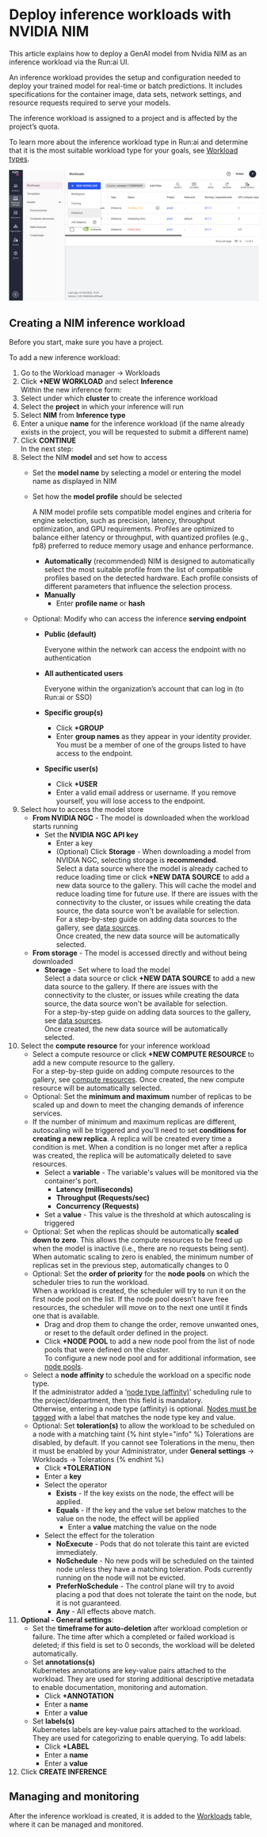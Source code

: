 # Deploy inference workloads with NVIDIA NIM

This article explains how to deploy a GenAI model from Nvidia NIM as an inference workload via the Run:ai UI.

An inference workload provides the setup and configuration needed to deploy your trained model for real-time or batch predictions. It includes specifications for the container image, data sets, network settings, and resource requests required to serve your models.

The inference workload is assigned to a project and is affected by the project’s quota.

To learn more about the inference workload type in Run:ai and determine that it is the most suitable workload type for your goals, see [Workload types](../workloads-in-runai/workload-types.md).

![](img/inference-workload.png)

## Creating a NIM inference workload

Before you start, make sure you have a project.

To add a new inference workload:

1. Go to the Workload manager → Workloads
2. Click **+NEW WORKLOAD** and select **Inference**\
   Within the new inference form:
3. Select under which **cluster** to create the inference workload
4. Select the **project** in which your inference will run
5. Select **NIM** from **Inference type**
6. Enter a unique **name** for the inference workload (if the name already exists in the project, you will be requested to submit a different name)
7. Click **CONTINUE**\
   In the next step:
8. Select the NIM **model** and set how to access
   * Set the **model name** by selecting a model or entering the model name as displayed in NIM
   *   Set how the **model profile** should be selected

       A NIM model profile sets compatible model engines and criteria for engine selection, such as precision, latency, throughput optimization, and GPU requirements. Profiles are optimized to balance either latency or throughput, with quantized profiles (e.g., fp8) preferred to reduce memory usage and enhance performance.

       * **Automatically** (recommended) NIM is designed to automatically select the most suitable profile from the list of compatible profiles based on the detected hardware. Each profile consists of different parameters that influence the selection process.
       * **Manually**
         * Enter **profile name** or **hash**
   * Optional: Modify who can access the inference **serving endpoint**
     *   **Public (default)**

         Everyone within the network can access the endpoint with no authentication
     *   **All authenticated users**

         Everyone within the organization’s account that can log in (to Run:ai or SSO)
     * **Specific group(s)**
       * Click **+GROUP**
       * Enter **group names** as they appear in your identity provider. You must be a member of one of the groups listed to have access to the endpoint.
     * **Specific user(s)**
       * Click **+USER**
       * Enter a valid email address or username. If you remove yourself, you will lose access to the endpoint.
9. Select how to access the model store
   * **From NVIDIA NGC** - The model is downloaded when the workload starts running
     * Set the **NVIDIA NGC API key**
       * Enter a key
       * (Optional) Click **Storage** - When downloading a model from NVIDIA NGC, selecting storage is **recommended**.\
         Select a data source where the model is already cached to reduce loading time or click **+NEW DATA SOURCE** to add a new data source to the gallery. This will cache the model and reduce loading time for future use. If there are issues with the connectivity to the cluster, or issues while creating the data source, the data source won't be available for selection.\
         For a step-by-step guide on adding data sources to the gallery, see [data sources](../workloads-in-runai/workload-assets/datasources.md).\
         Once created, the new data source will be automatically selected.
   * **From storage** - The model is accessed directly and without being downloaded
     * **Storage** - Set where to load the model\
       Select a data source or click **+NEW DATA SOURCE** to add a new data source to the gallery. If there are issues with the connectivity to the cluster, or issues while creating the data source, the data source won't be available for selection.\
       For a step-by-step guide on adding data sources to the gallery, see [data sources](../workloads-in-runai/workload-assets/datasources.md).\
       Once created, the new data source will be automatically selected.
10. Select the **compute resource** for your inference workload&#x20;
    * Select a compute resource or click **+NEW COMPUTE RESOURCE** to add a new compute resource to the gallery.\
      For a step-by-step guide on adding compute resources to the gallery, see [compute resources](../workloads-in-runai/workload-assets/compute-resources.md). Once created, the new compute resource will be automatically selected.&#x20;
    * Optional: Set the **minimum and maximum** number of replicas to be scaled up and down to meet the changing demands of inference services.&#x20;
    * If the number of minimum and maximum replicas are different, autoscaling will be triggered and you'll need to set **conditions for creating a new replica**. A replica will be created every time a condition is met. When a condition is no longer met after a replica was created, the replica will be automatically deleted to save resources.
      * Select a **variable** - The variable's values will be monitored via the container's port.
        * **Latency (milliseconds)**
        * **Throughput (Requests/sec)**
        * **Concurrency (Requests)**
      * Set a **value** - This value is the threshold at which autoscaling is triggered
    * Optional: Set when the replicas should be automatically **scaled down to zero**. This allows the compute resources to be freed up when the model is inactive (i.e., there are no requests being sent). When automatic scaling to zero is enabled, the minimum number of replicas set in the previous step, automatically changes to 0
    * Optional: Set the **order of priority** for the **node pools** on which the scheduler tries to run the workload.\
      When a workload is created, the scheduler will try to run it on the first node pool on the list. If the node pool doesn't have free resources, the scheduler will move on to the next one until it finds one that is available.
      * Drag and drop them to change the order, remove unwanted ones, or reset to the default order defined in the project.
      * Click **+NODE POOL** to add a new node pool from the list of node pools that were defined on the cluster.\
        To configure a new node pool and for additional information, see [node pools](../manage-ai-initiatives/managing-your-resources/node-pools.md).
    * Select a **node affinity** to schedule the workload on a specific node type.\
      If the administrator added a ‘[node type (affinity)](../policies/scheduling-rules.md#node-type-affinity)’ scheduling rule to the project/department, then this field is mandatory.\
      Otherwise, entering a node type (affinity) is optional. [Nodes must be tagged](../policies/scheduling-rules.md#labelling-nodes-for-node-types-grouping) with a label that matches the node type key and value.
    * Optional: Set **toleration(s)** to allow the workload to be scheduled on a node with a matching taint 
      {% hint style="info" %}
      Tolerations are disabled, by default. If you cannot see Tolerations in the menu, then it must be enabled by your Administrator, under **General settings** → Workloads → Tolerations
      {% endhint %}
      * Click **+TOLERATION**
      * Enter a **key**
      * Select the operator
        * **Exists** - If the key exists on the node, the effect will be applied.
        * **Equals** - If the key and the value set below matches to the value on the node, the effect will be applied
          * Enter a **value** matching the value on the node
      * Select the effect for the toleration
        * **NoExecute** - Pods that do not tolerate this taint are evicted immediately.
        * **NoSchedule** - No new pods will be scheduled on the tainted node unless they have a matching toleration. Pods currently running on the node will not be evicted.
        * **PreferNoSchedule** - The control plane will try to avoid placing a pod that does not tolerate the taint on the node, but it is not guaranteed.
        * **Any** - All effects above match.
11. **Optional - General settings**:
    * Set the **timeframe for auto-deletion** after workload completion or failure. The time after which a completed or failed workload is deleted; if this field is set to 0 seconds, the workload will be deleted automatically.&#x20;
    * Set **annotations(s)**\
      Kubernetes annotations are key-value pairs attached to the workload. They are used for storing additional descriptive metadata to enable documentation, monitoring and automation.&#x20;
      * &#x20;Click **+ANNOTATION**&#x20;
      * &#x20;Enter a **name**&#x20;
      * &#x20;Enter a **value**&#x20;
    * Set **labels(s)**\
      Kubernetes labels are key-value pairs attached to the workload. They are used for categorizing to enable querying. To add labels:
      * Click **+LABEL**
      * &#x20;Enter a **name**&#x20;
      * Enter a **value**&#x20;
12. Click **CREATE INFERENCE**

## Managing and monitoring

After the inference workload is created, it is added to the [Workloads](../workloads-in-runai/workloads.md) table, where it can be managed and monitored.
